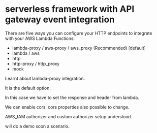 # serverless framework with API gateway event integration

There are five ways you can configure your HTTP endpoints to integrate with your AWS Lambda Functions:

- lambda-proxy / aws-proxy / aws_proxy (Recommended) [default]
- lambda / aws
- http
- http-proxy / http_proxy
- mock


Learnt about lambda-proxy integration.

It is the default option.

In this case we have to set the response and header from lambda.

We can enable cors.
cors properties also possible to change.

AWS_IAM authorizer and custom authorizer setup understood.

will do a demo soon a scenario.

